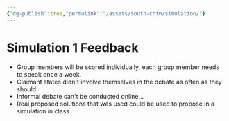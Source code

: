 ```yaml
---
{"dg-publish":true,"permalink":"/assets/south-chin/simulation/"}
---
```


# Simulation 1 Feedback

- Group members will be scored individually, each group member needs to speak once a week.
- Claimant states didn't involve themselves in the debate as often as they should
- Informal debate can't be conducted online...
- Real proposed solutions that was used could be used to propose in a simulation in class